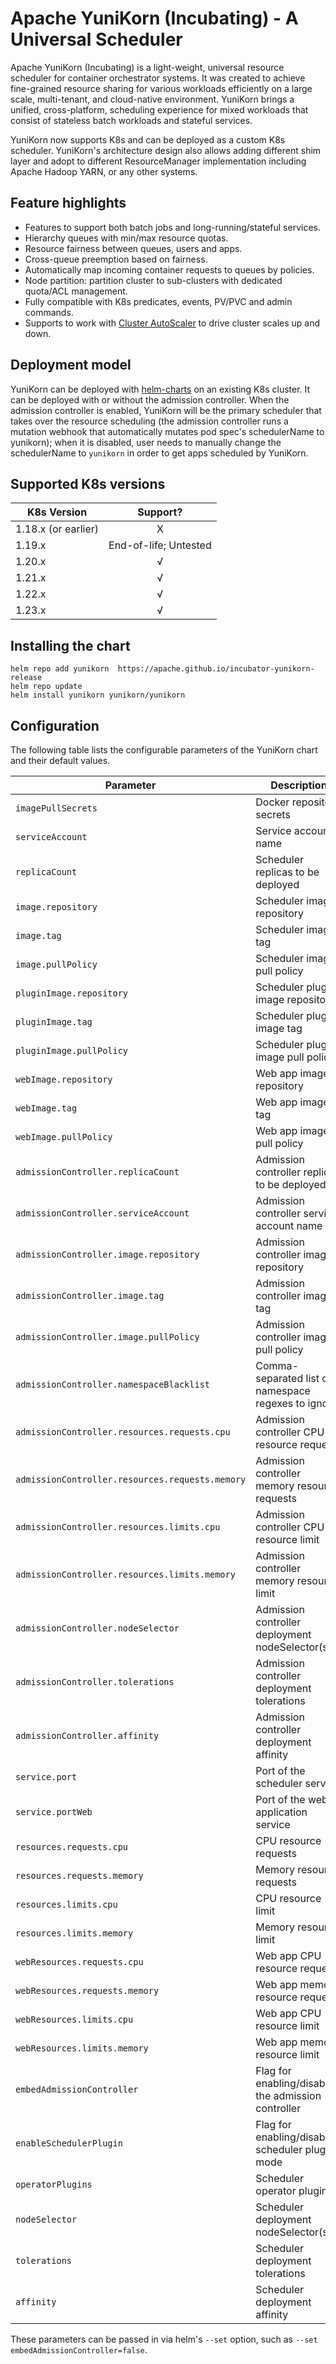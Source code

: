 <!--
 * Licensed to the Apache Software Foundation (ASF) under one
 * or more contributor license agreements.  See the NOTICE file
 * distributed with this work for additional information
 * regarding copyright ownership.  The ASF licenses this file
 * to you under the Apache License, Version 2.0 (the
 * "License"); you may not use this file except in compliance
 * with the License.  You may obtain a copy of the License at
 *
 *     http://www.apache.org/licenses/LICENSE-2.0
 *
 * Unless required by applicable law or agreed to in writing, software
 * distributed under the License is distributed on an "AS IS" BASIS,
 * WITHOUT WARRANTIES OR CONDITIONS OF ANY KIND, either express or implied.
 * See the License for the specific language governing permissions and
 * limitations under the License.
 -->
# Apache YuniKorn (Incubating) - A Universal Scheduler

Apache YuniKorn (Incubating) is a light-weight, universal resource scheduler for container orchestrator systems.
It was created to achieve fine-grained resource sharing for various workloads efficiently on a large scale, multi-tenant,
and cloud-native environment. YuniKorn brings a unified, cross-platform, scheduling experience for mixed workloads that consist
of stateless batch workloads and stateful services. 

YuniKorn now supports K8s and can be deployed as a custom K8s scheduler. YuniKorn's architecture design also allows adding different
shim layer and adopt to different ResourceManager implementation including Apache Hadoop YARN, or any other systems. 

## Feature highlights

- Features to support both batch jobs and long-running/stateful services.
- Hierarchy queues with min/max resource quotas.
- Resource fairness between queues, users and apps.
- Cross-queue preemption based on fairness.
- Automatically map incoming container requests to queues by policies. 
- Node partition: partition cluster to sub-clusters with dedicated quota/ACL management.
- Fully compatible with K8s predicates, events, PV/PVC and admin commands.
- Supports to work with [Cluster AutoScaler](https://github.com/kubernetes/autoscaler/tree/master/cluster-autoscaler) to drive cluster scales up and down. 

## Deployment model
YuniKorn can be deployed with [helm-charts](https://hub.helm.sh/charts/yunikorn/yunikorn) on an existing K8s cluster. It can be deployed with or without the admission controller. When the admission controller is enabled, YuniKorn will be the primary scheduler that takes over the resource scheduling (the admission controller runs a mutation webhook that automatically mutates pod spec's schedulerName to yunikorn); when it is disabled, user needs to manually change the schedulerName to `yunikorn` in order to get apps scheduled by YuniKorn.

## Supported K8s versions 

| K8s Version         |       Support?        |
| ------------------- | :-------------------: |
| 1.18.x (or earlier) |           X           |
| 1.19.x              | End-of-life; Untested |
| 1.20.x              |           √           |
| 1.21.x              |           √           |
| 1.22.x              |           √           |
| 1.23.x              |           √           |

## Installing the chart
```
helm repo add yunikorn  https://apache.github.io/incubator-yunikorn-release
helm repo update 
helm install yunikorn yunikorn/yunikorn
```
## Configuration
The following table lists the configurable parameters of the YuniKorn chart and their default values.

| Parameter                                       | Description                                          | Default                         |
| ----------------------------------------------- | ---------------------------------------------------- | ------------------------------- |
| `imagePullSecrets`                              | Docker repository secrets                            | ` `                             |
| `serviceAccount`                                | Service account name                                 | `yunikorn-admin`                |
| `replicaCount`                                  | Scheduler replicas to be deployed                    | `1`                             |
| `image.repository`                              | Scheduler image repository                           | `apache/yunikorn`               |
| `image.tag`                                     | Scheduler image tag                                  | `scheduler-latest`              |
| `image.pullPolicy`                              | Scheduler image pull policy                          | `Always`                        |
| `pluginImage.repository`                        | Scheduler plugin image repository                    | `apache/yunikorn`               |
| `pluginImage.tag`                               | Scheduler plugin image tag                           | `scheduler-plugin-latest`       |
| `pluginImage.pullPolicy`                        | Scheduler plugin image pull policy                   | `Always`                        |
| `webImage.repository`                           | Web app image repository                             | `apache/yunikorn`               |
| `webImage.tag`                                  | Web app image tag                                    | `web-latest`                    |
| `webImage.pullPolicy`                           | Web app image pull policy                            | `Always`                        |
| `admissionController.replicaCount`              | Admission controller replicas to be deployed         | `1`                             |
| `admissionController.serviceAccount`            | Admission controller service account name            | `yunikorn-admission-controller` |
| `admissionController.image.repository`          | Admission controller image repository                | `apache/yunikorn`               |
| `admissionController.image.tag`                 | Admission controller image tag                       | `admission-latest`              |
| `admissionController.image.pullPolicy`          | Admission controller image pull policy               | `Always`                        |
| `admissionController.namespaceBlacklist`        | Comma-separated list of namespace regexes to ignore  | `^kube-system$`                 |
| `admissionController.resources.requests.cpu`    | Admission controller CPU resource requests           | `100m`                          |
| `admissionController.resources.requests.memory` | Admission controller memory resource requests        | `500Mi`                         |
| `admissionController.resources.limits.cpu`      | Admission controller CPU resource limit              | `500m`                          |
| `admissionController.resources.limits.memory`   | Admission controller memory resource limit           | `500Mi`                         |
| `admissionController.nodeSelector`              | Admission controller deployment nodeSelector(s)      | `{}`                            |
| `admissionController.tolerations`               | Admission controller deployment tolerations          | `[]`                            |
| `admissionController.affinity`                  | Admission controller deployment affinity             | `{}`                            |
| `service.port`                                  | Port of the scheduler service                        | `9080`                          |
| `service.portWeb`                               | Port of the web application service                  | `9889`                          |
| `resources.requests.cpu`                        | CPU resource requests                                | `200m`                          |
| `resources.requests.memory`                     | Memory resource requests                             | `1Gi`                           |
| `resources.limits.cpu`                          | CPU resource limit                                   | `4`                             |
| `resources.limits.memory`                       | Memory resource limit                                | `2Gi`                           |
| `webResources.requests.cpu`                     | Web app CPU resource requests                        | `100m`                          |
| `webResources.requests.memory`                  | Web app memory resource requests                     | `100Mi`                         |
| `webResources.limits.cpu`                       | Web app CPU resource limit                           | `200m`                          |
| `webResources.limits.memory`                    | Web app memory resource limit                        | `500Mi`                         |
| `embedAdmissionController`                      | Flag for enabling/disabling the admission controller | `true`                          |
| `enableSchedulerPlugin`                         | Flag for enabling/disabling scheduler plugin mode    | `false`                         |
| `operatorPlugins`                               | Scheduler operator plugins                           | `general`                       |
| `nodeSelector`                                  | Scheduler deployment nodeSelector(s)                 | `{}`                            |
| `tolerations`                                   | Scheduler deployment tolerations                     | `[]`                            |
| `affinity`                                      | Scheduler deployment affinity                        | `{}`                            |

These parameters can be passed in via helm's `--set` option, such as `--set embedAdmissionController=false`.


